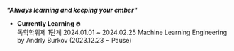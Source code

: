 ***"Always learning and keeping your ember"***

- **Currently Learning 🔥**\
  독학학위제 1단계 2024.01.01 ~ 2024.02.25
  Machine Learning Engineering by Andrly Burkov (2023.12.23 ~ Pause)
